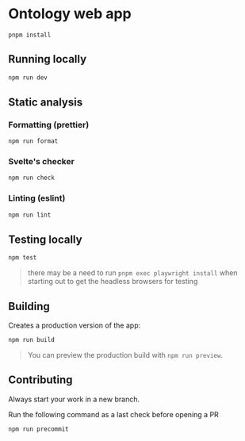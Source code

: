 # Ontology web app

`pnpm install`

## Running locally

```bash
npm run dev
```

## Static analysis

### Formatting (prettier)

```bash
npm run format
```

### Svelte's checker

```bash
npm run check
```

### Linting (eslint)

```bash
npm run lint
```

## Testing locally

```bash
npm test
```

> there may be a need to run `pnpm exec playwright install` when starting out to get the headless browsers for testing

## Building

Creates a production version of the app:

```bash
npm run build
```

> You can preview the production build with `npm run preview`.

## Contributing

Always start your work in a new branch.

Run the following command as a last check before opening a PR

```bash
npm run precommit
```

